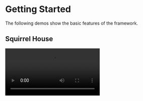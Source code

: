 # Getting Started

The following demos show the basic features of the framework. 

## Squirrel House

<video src='images/SquirrelHouse.mp4'/>

This demo shows how to trigger sounds and animation based on dragging and dropping objects.
From `BasicExample/Assets/Scene`, open `SquirrelHouse.unity`. 

This is a 2D demo. All assets are stored under the `HUD` object which is configured with a canvas object. 
The scene was created from the basic 3D scene. All game elements are stored under `HUD`.

* For music, we show and hide the object `Music` which is configured with an AudioSource component.
* For the dance animation, we add an animation component to `Squirrel` and `SquirrelDance` to it. We make sure to configure the animation so it does not play automatically.
* Drag and drop is configured using `Anchor` objects. The `Anchor` under the `BoomBox` asset indicates where the casette should snap when the user lets go of it. Otherwise, the casette will remain at the position where the user let go. The `Anchor` is offset slightly in the Z direction so that the colliders for the casette and BoomBox do not overlap (which would interfere with the raycast selection). 
* All other objects are simple images and text.

Here is the behavior script. 

```
Fade: Message, 0, 1, 2.0
Repeat:
  IfDrag: Casette
    Hide: Music
    StopAnimation: Squirrel, SquirrelDance
  End
  IfDrop: Casette, BoomBox
    PlayAnimation: Squirrel, SquirrelDance
    Show: Music
  End
End
```

The root node of the behavior tree is always a sequence node, meaning the following script runs the 
`Fade` behavior followed by the `Repeat` behavior. 

Notes:

* `Fade` changes the alpha, or transparency, for an asset. The syntax is `Fade: <AssetName>, <StartAlpha>, <EndAlpha>, <Duration>`
* `Repeat` repeats the IfDrag and IfDrop conditionals forever.
* `IfDrag` triggers if the user picks up the casette asset. When true, the two sub-behaviors are executed in parallel (e.g. simultaneously)
* `IfDrop` triggers if the user drops the casette on top of the BoomBox. When true, the two sub-behaviors are executed in parallel (e.g. simultaneously)
* `PlayAnimation` plays the `SquirrelDance` animation on the `Squirrel` asset.


## Animate Demo

<video src='images/AnimateDemo.mp4'/>

The system includes several simple animation behaviors for moving, rotating, resizing, fading, and changing the colors of assets.
The configuration of the scene is very simple. We add empty game objects to serve as waypoints, but all other assets are simply images. 

Here is the behavior script. The root node of the behavior tree is always a sequence node, meaning the following script runs each line in 
sequence. 

```
# Test built-in animators
SetText: Message, Start Demo
Fade: Panel, 0, 1, 2.0
Grow: Star, 0.1, 1.0, 1.0
SetText: Message, Demo
ChangeColor: Star, 1,0,1, 1.0
ChangeColor: Star, 0,1,1, 1.0
RevertColor: Star, 2.0
Move: Star, Waypoint1, Waypoint2, 2.0
Move: Star, Waypoint2, Waypoint3, 2.0, Cosine
Move: Star, Waypoint3, Waypoint1, 3.0, EaseIn
Pulse: Star, 2
SetText: Message, Demo Complete
Fade: Panel, 1, 0, 2.0
```

Notes:

* To move and rotate objects, set waypoints (e.g. empty game objects) with the desired starting and end states. Both the position and rotations of the waypoints will be used for animation.
* Colors should be RGB coordinates, each component in the range 0 and 1.
* `SetText` changes the text on the `Message` asset.
* `Fade` changes the alpha, or transparency, for an asset. The syntax is `Fade: <AssetName>, <StartAlpha>, <EndAlpha>, <Duration>`
* `Grow` changes the size uniformly for an asset. The syntax is `Grow: <AssetName>, <StartSize>, <EndSize>, <Duration>`
* `ChangeColor` changes the color for an asset and all its children. The syntax is `ChangeColor: <AssetName>, <R>, <G>, <B>, <Duration>`. The original colors of the asset are cached so they can be restored later.
* `RevertColor` restores the color of an asset. The syntax is `RevertColor: <AssetName>, <Duration>`
* `Move` translates and rotates an asset. The syntax is `Move: <AssetName>, <StartTransform>, <EndTransform>, <Duration>, <Interpolation Type>`. The interpolation type is optional. By default, we use linear interpolation. 
* `Pulse` quickly pulses the size of the asset. The syntax is `Pulse: <AssetName>, <NumPulses>`. It is also possible to set the speed and size of the pulse by passing these arguments as additional values, e.g. `Pulse: <AssetName>, <NumPulses>, <PulseSpeed>, <PulseSize>`. The default pulse speed is 0.4 seconds. The pulse size is a percentage of the original size and is currently 0.1, or ten percent.

